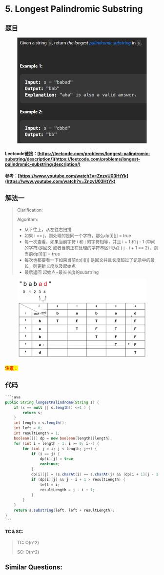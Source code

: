 # 5. Longest Palindromic Substring

## 题目

<figure><img src="../../.gitbook/assets/image (6) (2).png" alt=""><figcaption></figcaption></figure>

#### Leetcode链接：[https://leetcode.com/problems/longest-palindromic-substring/description/](https://leetcode.com/problems/longest-palindromic-substring/description/)

#### 参考：[https://www.youtube.com/watch?v=ZnzvU03HtYk](https://www.youtube.com/watch?v=ZnzvU03HtYk)

## 解法一

> Clarification:&#x20;
>
> Algorithm:&#x20;
>
> * 从下往上，从左往右扫描
> * 如果 i == j，则处理的是同一个字符，那么dp\[i]\[j] = true
> * 每一次查看，如果当前字符 i 和 j 的字符相等，并且 i + 1 和 j - 1 (中间的字符)是回文 或者当前正在处理的字符串区间为2 ( j - i + 1 == 2)，则当前dp\[i]\[j] = true
> * 每次也都要看一下如果当前dp\[i]\[j] 是回文并且长度超过了记录中的最长，则更新长度以及起始点
> * 最后返回 起始点+最长长度的substring

<figure><img src="../../.gitbook/assets/image (5) (1) (1) (1) (1) (1) (1) (1).png" alt=""><figcaption></figcaption></figure>

#### <mark style="color:red;">注意：</mark>

## 代码

````java
```java
public String longestPalindrome(String s) {
    if (s == null || s.length() <=1 ) {
        return s;
    }
    int length = s.length();
    int left = 0;
    int resultLength = 1;
    boolean[][] dp = new boolean[length][length];
    for (int i = length - 1; i >= 0; i--) {
        for (int j = i; j < length; j++) {
            if (i == j) {
                dp[i][j] = true;
                continue;
            }
            dp[i][j] = (s.charAt(i) == s.charAt(j) && (dp[i + 1][j - 1] || j - i + 1 == 2));
            if (dp[i][j] && j - i + 1 > resultLength) {
                left = i;
                resultLength = j - i + 1;
            }            
        }
    }
    return s.substring(left, left + resultLength);
}
```
````

#### TC & SC:&#x20;

> TC: O(n^2)
>
> SC: O(n^2)

## **Similar Questions:**&#x20;
